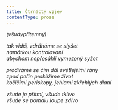 ```yaml
---
title: Čtrnáctý výjev
contentType: prose
---
```


<section>

_(všudypřítemný)_

_tak vidíš, zdráháme se slyšet  
namátkou kontrolovaní  
abychom nepřesáhli vymezený syžet_

</section>

<section>

_prodíráme se čím dál světlejšími rány  
zpod peřin prohlížíme život  
kočičími periskopy, jehlami zkřehlých dlaní_

</section>

<section>

_všude je přítmí, všude tklivo  
všude se pomalu loupe zdivo_

</section>
